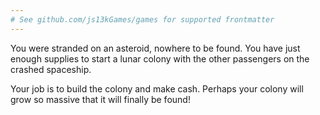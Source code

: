 ```yaml
---
# See github.com/js13kGames/games for supported frontmatter
---
```

You were stranded on an asteroid, nowhere to be found.  You have just enough supplies to start a lunar colony with the other passengers on the crashed spaceship.

Your job is to build the colony and make cash.  Perhaps your colony will grow so massive that it will finally be found!